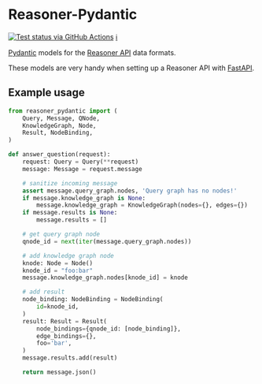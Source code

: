 # Reasoner-Pydantic

[![Test status via GitHub Actions](https://github.com/TranslatorSRI/reasoner-pydantic/workflows/test/badge.svg)](https://github.com/TranslatorSRI/reasoner-pydantic/actions?query=workflow%3Atest) [ℹ️](tests/README.md)

[Pydantic](https://pydantic-docs.helpmanual.io/) models for the [Reasoner API](https://github.com/NCATS-Tangerine/NCATS-ReasonerStdAPI) data formats.

These models are very handy when setting up a Reasoner API with [FastAPI](https://fastapi.tiangolo.com/).

## Example usage

```python
from reasoner_pydantic import (
    Query, Message, QNode,
    KnowledgeGraph, Node,
    Result, NodeBinding,
)

def answer_question(request):
    request: Query = Query(**request)
    message: Message = request.message

    # sanitize incoming message
    assert message.query_graph.nodes, 'Query graph has no nodes!'
    if message.knowledge_graph is None:
        message.knowledge_graph = KnowledgeGraph(nodes={}, edges={})
    if message.results is None:
        message.results = []

    # get query graph node
    qnode_id = next(iter(message.query_graph.nodes))

    # add knowledge graph node
    knode: Node = Node()
    knode_id = "foo:bar"
    message.knowledge_graph.nodes[knode_id] = knode

    # add result
    node_binding: NodeBinding = NodeBinding(
        id=knode_id,
    )
    result: Result = Result(
        node_bindings={qnode_id: [node_binding]},
        edge_bindings={},
        foo='bar',
    )
    message.results.add(result)

    return message.json()
```
